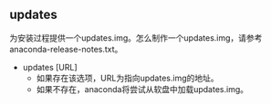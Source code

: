## updates 


为安装过程提供一个updates.img。怎么制作一个updates.img，请参考anaconda-release-notes.txt。

  + updates [URL]
    + 如果存在该选项，URL为指向updates.img的地址。
    + 如果不存在，anaconda将尝试从软盘中加载updates.img。


